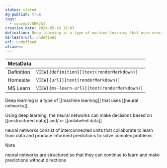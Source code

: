 ```yaml
---
status: stored
dg-publish: true
tags:
  - concept/SRE/AI
creation_date: 2024-05-10 11:03
definition: Deep learning is a type of machine learning that uses neural networks.
ms-learn-url: undefined
url: undefined
aliases:
---
```


| MetaData   |                                              |
| ---------- | -------------------------------------------- |
| Definition | `VIEW[{definition}][text(renderMarkdown)]`   |
| Homesite   | `VIEW[{url}][text(renderMarkdown)]`          |
| MS Learn   | `VIEW[{ms-learn-url}][text(renderMarkdown)]` |
Deep learning is a type of [[machine learning]] that uses [[neural networks]].

Using deep learning, the neural networks can make decisions based on [[unstructured data]] and/ or [[unlabeled data]]

neural networks consist of interconnected units that collaborate to learn from data and produce informed predictions to solve complex problems

> [!NOTE]
> neural networks are structured so that they can continue to learn and make predictions without directions

